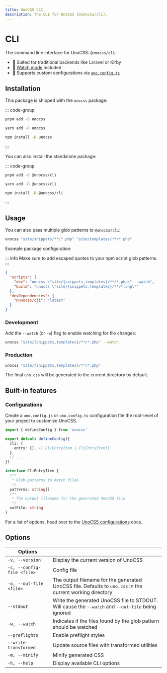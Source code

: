 ```yaml
---
title: UnoCSS CLI
description: The CLI for UnoCSS (@unocss/cli).
---
```


# CLI

The command line interface for UnoCSS: `@unocss/cli`.

- 🍱 Suited for traditional backends like Laravel or Kirby
- 👀 [Watch mode](#development) included
- 🔌 Supports custom configurations via [`uno.config.ts`](#configurations)

## Installation

This package is shipped with the `unocss` package:

::: code-group
  ```bash [pnpm]
  pnpm add -D unocss
  ```
  ```bash [yarn]
  yarn add -D unocss
  ```
  ```bash [npm]
  npm install -D unocss
  ```
:::

You can also install the standalone package:

::: code-group
  ```bash [pnpm]
  pnpm add -D @unocss/cli
  ```
  ```bash [yarn]
  yarn add -D @unocss/cli
  ```
  ```bash [npm]
  npm install -D @unocss/cli
  ```
:::

## Usage

You can also pass multiple glob patterns to `@unocss/cli`:

```bash
unocss "site/snippets/**/*.php" "site/templates/**/*.php"
```

Example package configuration:

::: info
Make sure to add escaped quotes to your npm script glob patterns.
:::

```json
{
  "scripts": {
    "dev": "unocss \"site/{snippets,templates}/**/*.php\" --watch",
    "build": "unocss \"site/{snippets,templates}/**/*.php\""
  },
  "devDependencies": {
    "@unocss/cli": "latest"
  }
}
```

### Development

Add the `--watch` (or `-w`) flag to enable watching for file changes:

```bash
unocss "site/{snippets,templates}/**/*.php" --watch
```

### Production

```bash
unocss "site/{snippets,templates}/**/*.php"
```

The final `uno.css` will be generated to the current directory by default.

## Built-in features

### Configurations

Create a `uno.config.js` or `uno.config.ts` configuration file the root-level of your project to customize UnoCSS.

```ts
import { defineConfig } from 'unocss'

export default defineConfig({
  cli: {
    entry: {}, // CliEntryItem | CliEntryItem[]
  },
  // ...
})

interface CliEntryItem {
  /**
   * Glob patterns to match files
   */
  patterns: string[]
  /**
   * The output filename for the generated UnoCSS file
   */
  outFile: string
}
```

For a list of options, head over to the [UnoCSS configurations](/config/) docs.

## Options

| Options       |               |
| ------------- | ------------- |
| `-v, --version` | Display the current version of UnoCSS |
| `-c, --config-file <file>` | Config file |
| `-o, --out-file <file>` | The output filename for the generated UnoCSS file. Defaults to `uno.css` in the current working directory |
| `--stdout` | Write the generated UnoCSS file to STDOUT. Will cause the `--watch` and `--out-file` being ignored |
| `-w, --watch` | Indicates if the files found by the glob pattern should be watched |
| `--preflights` | Enable preflight styles |
| `--write-transformed` | Update source files with transformed utilities |
| `-m, --minify` | Minify generated CSS |
| `-h, --help` | Display available CLI options |

